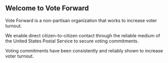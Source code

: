## Welcome to Vote Forward 

Vote Forward is a non-partisan organization that works to increase voter turnout.

We enable direct citizen-to-citizen contact through the reliable medium of the United States Postal Service to secure voting commitments.

Voting commitments have been consistently and reliably shown to increase voter
turnout. 
